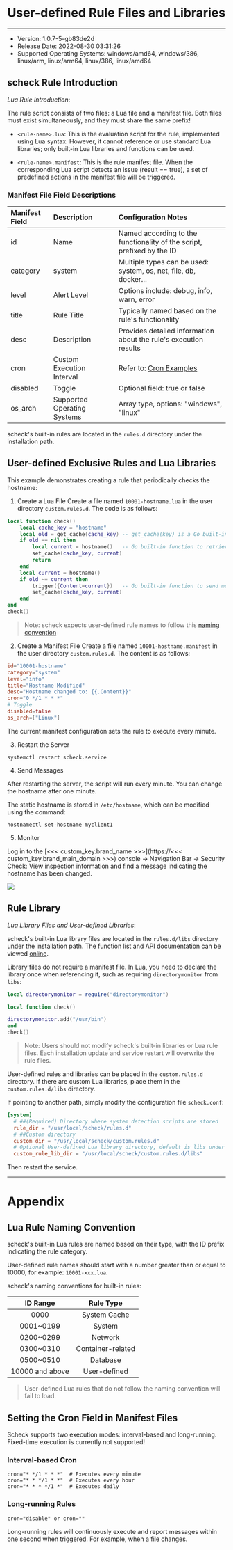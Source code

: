 # User-defined Rule Files and Libraries

---

- Version: 1.0.7-5-gb83de2d
- Release Date: 2022-08-30 03:31:26
- Supported Operating Systems: windows/amd64, windows/386, linux/arm, linux/arm64, linux/386, linux/amd64

## scheck Rule Introduction
*Lua Rule Introduction*:

The rule script consists of two files: a Lua file and a manifest file. Both files must exist simultaneously, and they must share the same prefix!

- `<rule-name>.lua`: This is the evaluation script for the rule, implemented using Lua syntax. However, it cannot reference or use standard Lua libraries; only built-in Lua libraries and functions can be used.

- `<rule-name>.manifest`: This is the rule manifest file. When the corresponding Lua script detects an issue (result == true), a set of predefined actions in the manifest file will be triggered.

### Manifest File Field Descriptions

| Manifest Field | Description | Configuration Notes |
| :--- | :---- | :---- |
| id | Name | Named according to the functionality of the script, prefixed by the ID |
| category | system | Multiple types can be used: system, os, net, file, db, docker... |
| level | Alert Level | Options include: debug, info, warn, error |
| title | Rule Title | Typically named based on the rule's functionality |
| desc | Description | Provides detailed information about the rule's execution results |
| cron | Custom Execution Interval | Refer to: [Cron Examples](#writing-cron) |
| disabled | Toggle | Optional field: true or false |
| os_arch | Supported Operating Systems | Array type, options: "windows", "linux" |

scheck's built-in rules are located in the `rules.d` directory under the installation path.

## User-defined Exclusive Rules and Lua Libraries
This example demonstrates creating a rule that periodically checks the hostname:

1. Create a Lua File
Create a file named `10001-hostname.lua` in the user directory `custom.rules.d`. The code is as follows:
``` lua
local function check()
    local cache_key = "hostname"
    local old = get_cache(cache_key) -- get_cache(key) is a Go built-in function used for caching in Lua scripts, paired with set_cache(cache_key, current)
    if old == nil then
        local current = hostname()   -- Go built-in function to retrieve the hostname
        set_cache(cache_key, current)
        return
    end
    local current = hostname()
    if old ~= current then
        trigger({Content=current})   -- Go built-in function to send messages to datakit or local logs
        set_cache(cache_key, current)
    end
end
check()
```

> Note: scheck expects user-defined rule names to follow this [naming convention](#lua-naming-convention)

2. Create a Manifest File
Create a file named `10001-hostname.manifest` in the user directory `custom.rules.d`. The content is as follows:

``` toml
id="10001-hostname"
category="system"
level="info"
title="Hostname Modified"
desc="Hostname changed to: {{.Content}}"
cron="0 */1 * * *"
# Toggle
disabled=false
os_arch=["Linux"]

```

The current manifest configuration sets the rule to execute every minute.

3. Restart the Server

```shell
systemctl restart scheck.service
```

4. Send Messages

After restarting the server, the script will run every minute. You can change the hostname after one minute.

The static hostname is stored in `/etc/hostname`, which can be modified using the command:

``` shell
hostnamectl set-hostname myclient1
```

5. Monitor

Log in to the [<<< custom_key.brand_name >>>](https://<<< custom_key.brand_main_domain >>>) console -> Navigation Bar -> Security Check: View inspection information and find a message indicating the hostname has been changed.

![](img/image-hostname.png)

## Rule Library
*Lua Library Files and User-defined Libraries*:

scheck's built-in Lua library files are located in the `rules.d/libs` directory under the installation path. The function list and API documentation can be viewed [online](../scheck/funcs.md).

Library files do not require a manifest file. In Lua, you need to declare the library once when referencing it, such as requiring `directorymonitor` from `libs`:

```lua
local directorymonitor = require("directorymonitor")

local function check()

directorymonitor.add("/usr/bin")
end
check()
```

> Note: Users should not modify scheck's built-in libraries or Lua rule files. Each installation update and service restart will overwrite the rule files.

User-defined rules and libraries can be placed in the `custom.rules.d` directory. If there are custom Lua libraries, place them in the `custom.rules.d/libs` directory.

If pointing to another path, simply modify the configuration file `scheck.conf`:

``` toml
[system]
  # ##(Required) Directory where system detection scripts are stored
  rule_dir = "/usr/local/scheck/rules.d"
  # ##Custom directory
  custom_dir = "/usr/local/scheck/custom.rules.d"
  # Optional User-defined Lua library directory, default is libs under the user directory
  custom_rule_lib_dir = "/usr/local/scheck/custom.rules.d/libs"
```
Then restart the service.

-------------------
# Appendix

## Lua Rule Naming Convention

scheck's built-in Lua rules are named based on their type, with the ID prefix indicating the rule category.

User-defined rule names should start with a number greater than or equal to 10000, for example: `10001-xxx.lua`.

scheck's naming conventions for built-in rules:

| ID Range | Rule Type |
| :---: | :----: |
| 0000 | System Cache |
| 0001~0199 | System |
| 0200~0299 | Network |
| 0300~0310 | Container-related |
| 0500~0510 | Database |
| 10000 and above | User-defined |

> User-defined Lua rules that do not follow the naming convention will fail to load.

## Setting the Cron Field in Manifest Files
Scheck supports two execution modes: interval-based and long-running. Fixed-time execution is currently not supported!

### Interval-based Cron
```shell
cron="* */1 * * *"  # Executes every minute
cron="* * */1 * *"  # Executes every hour
cron="* * * */1 *"  # Executes daily
```

### Long-running Rules

```shell
cron="disable" or cron=""  
```

Long-running rules will continuously execute and report messages within one second when triggered. For example, when a file changes.